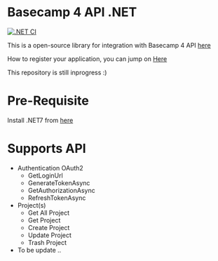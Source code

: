 # Basecamp 4 API .NET

[![.NET CI](https://github.com/vendyp/basecamp3api.net/actions/workflows/ci.yml/badge.svg)](https://github.com/vendyp/basecamp3api.net/actions/workflows/ci.yml)

This is a open-source library for integration with Basecamp 4 API [here](https://github.com/basecamp/bc3-api)

How to register your application, you can jump
on [Here](https://github.com/vendyp/basecamp3api.net/blob/main/HOWTOREGISTER.md)

This repository is still inprogress :)

# Pre-Requisite

Install .NET7 from [here](https://dotnet.microsoft.com/en-us/download/dotnet/7.0)

# Supports API

* Authentication OAuth2
    * GetLoginUrl
    * GenerateTokenAsync
    * GetAuthorizationAsync
    * RefreshTokenAsync
* Project(s)
    * Get All Project
    * Get Project
    * Create Project
    * Update Project
    * Trash Project
* To be update ..